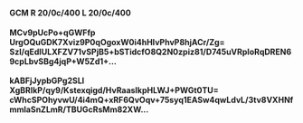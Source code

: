 #### GCM R 20/0c/400 L 20/0c/400
**MCv9pUcPo+qGWFfp**<br/>**UrgOQuGDK7Xviz9P0qOgoxW0i4hHIvPhvP8hjACr/Zg=**<br/>**Szl/qEdIULXFZV71vSPjB5+bSTidcfO8Q2N0zpiz81/D745uVRpIoRqDREN69cpLbvSBg4jqP+W5Zd1+...**<br/><br/>
**kABFjJypbGPg2SLl**<br/>**XgBRIkP/qy9/Kstexqigd/HvRaasIkpHLWJ+PWGt0TU=**<br/>**cWhcSPOhyvwU/4i4mQ+xRF6QvOqv+75syq1EASw4qwLdvL/3tv8VXHNfmmlaSnZLmR/TBUGcRsMm82XW...**